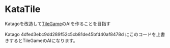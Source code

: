 # KataTile
Katagoを改造して[TileGame](http://www2u.biglobe.ne.jp/~shunbook/omocha/tlwin4.htm)のAIを作ることを目指す

Katago 4dfed3ebc9dd289f52c5cb81de45bfd40af8478d にこのコードを上書きするとTileGameのAIになります。
